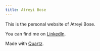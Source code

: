 ```yaml
---
title: Atreyi Bose
---
```


This is the personal website of Atreyi Bose.

You can find me on [LinkedIn](https://www.linkedin.com/in/atreyi/).



Made with [Quartz](https://quartz.jzhao.xyz).
